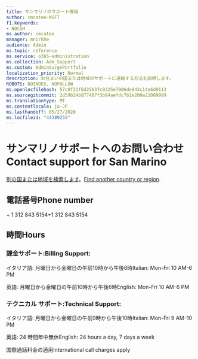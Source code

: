 ```yaml
---
title: サンマリノのサポート情報
author: cmcatee-MSFT
f1.keywords:
- NOCSH
ms.author: cmcatee
manager: mnirkhe
audience: Admin
ms.topic: reference
ms.service: o365-administration
ms.collection: Adm_Support
ms.custom: AdminSurgePortfolio
localization_priority: Normal
description: お住まいの国または地域のサポートに連絡する方法を説明します。
ROBOTS: NOINDEX, NOFOLLOW
ms.openlocfilehash: 57c9f31f6d25637c9325e7006de943c14e6d9113
ms.sourcegitcommit: 2d59b24b877487f3b84aefdc7b1e200a21009999
ms.translationtype: MT
ms.contentlocale: ja-JP
ms.lasthandoff: 05/27/2020
ms.locfileid: "44389255"
---
```

# <a name="contact-support-for-san-marino"></a><span data-ttu-id="a0aae-103">サンマリノサポートへのお問い合わせ</span><span class="sxs-lookup"><span data-stu-id="a0aae-103">Contact support for San Marino</span></span>

<span data-ttu-id="a0aae-104">[別の国または地域を検索します](../contact-support-for-business-products.md)。</span><span class="sxs-lookup"><span data-stu-id="a0aae-104">[Find another country or region](../contact-support-for-business-products.md).</span></span>

## <a name="phone-number"></a><span data-ttu-id="a0aae-105">電話番号</span><span class="sxs-lookup"><span data-stu-id="a0aae-105">Phone number</span></span>
<span data-ttu-id="a0aae-106">+ 1 312 843 5154</span><span class="sxs-lookup"><span data-stu-id="a0aae-106">+1 312 843 5154</span></span>

## <a name="hours"></a><span data-ttu-id="a0aae-107">時間</span><span class="sxs-lookup"><span data-stu-id="a0aae-107">Hours</span></span>
### <a name="billing-support"></a><span data-ttu-id="a0aae-108">課金サポート:</span><span class="sxs-lookup"><span data-stu-id="a0aae-108">Billing Support:</span></span>

<span data-ttu-id="a0aae-109">イタリア語: 月曜日から金曜日の午前10時から午後6時</span><span class="sxs-lookup"><span data-stu-id="a0aae-109">Italian: Mon-Fri 10 AM-6 PM</span></span>

<span data-ttu-id="a0aae-110">英語: 月曜日から金曜日の午前10時から午後6時</span><span class="sxs-lookup"><span data-stu-id="a0aae-110">English: Mon-Fri 10 AM-6 PM</span></span>

### <a name="technical-support"></a><span data-ttu-id="a0aae-111">テクニカル サポート:</span><span class="sxs-lookup"><span data-stu-id="a0aae-111">Technical Support:</span></span>

<span data-ttu-id="a0aae-112">イタリア語: 月曜日から金曜日の午前9時から午後10時</span><span class="sxs-lookup"><span data-stu-id="a0aae-112">Italian: Mon-Fri 9 AM-10 PM</span></span>

<span data-ttu-id="a0aae-113">英語: 24 時間年中無休</span><span class="sxs-lookup"><span data-stu-id="a0aae-113">English: 24 hours a day, 7 days a week</span></span>

<span data-ttu-id="a0aae-114">国際通話料金の適用</span><span class="sxs-lookup"><span data-stu-id="a0aae-114">International call charges apply</span></span>
